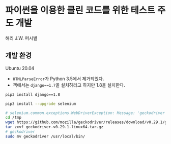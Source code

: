# 파이썬을 이용한 클린 코드를 위한 테스트 주도 개발

해리 J.W. 퍼시벌

## 개발 환경

Ubuntu 20.04

- `HTMLParseError`가 Python 3.5에서 제거되었다.
- 책에서는 `django==1.7`을 설치하라고 하지만 1.8을 설치한다.

```bash
pip3 install django==1.8
```

```bash
pip3 install --upgrade selenium
```

```bash
# selenium.common.exceptions.WebDriverException: Message: 'geckodriver' executable needs to be in PATH. 
cd /tmp
wget https://github.com/mozilla/geckodriver/releases/download/v0.29.1/geckodriver-v0.29.1-linux64.tar.gz
tar zxvf geckodriver-v0.29.1-linux64.tar.gz
# geckodriver
sudo mv geckodriver /usr/local/bin/
```
